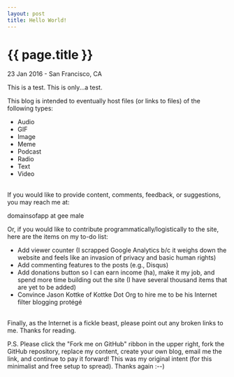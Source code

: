 ```yaml
---
layout: post
title: Hello World!
---
```


{{ page.title }}
================

<p class="meta">23 Jan 2016 - San Francisco, CA</p>

This is a test. This is only...a test.

This blog is intended to eventually host files (or links to files) of the following types:

* Audio
* GIF
* Image
* Meme
* Podcast
* Radio
* Text
* Video

</br>If you would like to provide content, comments, feedback, or suggestions, you may reach me at:

domainsofapp at gee male

Or, if you would like to contribute programmatically/logistically to the site, here are the items on my to-do list:

* Add viewer counter (I scrapped Google Analytics b/c it weighs down the website and feels like an invasion of privacy and basic human rights)
* Add commenting features to the posts (e.g., Disqus)
* Add donations button so I can earn income (ha), make it my job, and spend more time building out the site (I have several thousand items that are yet to be added)
* Convince Jason Kottke of Kottke Dot Org to hire me to be his Internet filter blogging protégé

</br>Finally, as the Internet is a fickle beast, please point out any broken links to me. Thanks for reading.

P.S. Please click the "Fork me on GitHub" ribbon in the upper right, fork the GitHub repository, replace my content, create your own blog, email me the link, and continue to pay it forward! This was my original intent (for this minimalist and free setup to spread). Thanks again :--)